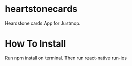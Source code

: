 # heartstonecards
Heardstone cards App for Justmop.

# How To Install
Run npm install on terminal.
Then run react-native run-ios
